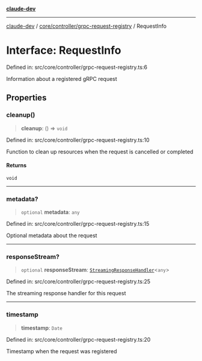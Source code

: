 [**claude-dev**](../../../../README.md)

***

[claude-dev](../../../../README.md) / [core/controller/grpc-request-registry](../README.md) / RequestInfo

# Interface: RequestInfo

Defined in: src/core/controller/grpc-request-registry.ts:6

Information about a registered gRPC request

## Properties

### cleanup()

> **cleanup**: () => `void`

Defined in: src/core/controller/grpc-request-registry.ts:10

Function to clean up resources when the request is cancelled or completed

#### Returns

`void`

***

### metadata?

> `optional` **metadata**: `any`

Defined in: src/core/controller/grpc-request-registry.ts:15

Optional metadata about the request

***

### responseStream?

> `optional` **responseStream**: [`StreamingResponseHandler`](../../grpc-handler/type-aliases/StreamingResponseHandler.md)\<`any`\>

Defined in: src/core/controller/grpc-request-registry.ts:25

The streaming response handler for this request

***

### timestamp

> **timestamp**: `Date`

Defined in: src/core/controller/grpc-request-registry.ts:20

Timestamp when the request was registered
